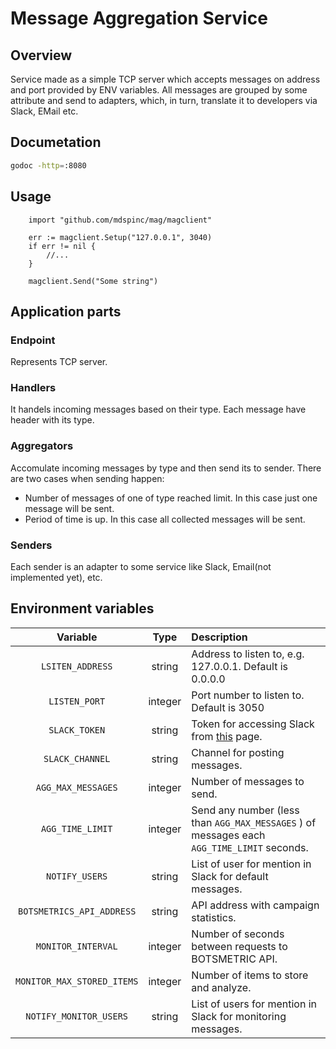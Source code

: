 # Message Aggregation Service

## Overview
Service made as a simple TCP server which accepts messages on address and port 
provided by ENV variables. All messages are grouped by some attribute and send
to adapters, which, in turn, translate it to developers via Slack, EMail etc.

## Documetation
```bash 
godoc -http=:8080
```

## Usage
```golang
	import "github.com/mdspinc/mag/magclient"
	
	err := magclient.Setup("127.0.0.1", 3040)
	if err != nil {
		//...
	}

	magclient.Send("Some string")

```

## Application parts
### Endpoint
Represents TCP server. 

### Handlers
It handels incoming messages based on their type. Each message have header with 
its type.

### Aggregators
Accomulate incoming messages by type and then send its to sender. There are two 
cases when sending happen:
* Number of messages of one of type reached limit. In this case just one message 
will be sent. 
* Period of time is up. In this case all collected messages will be sent.

### Senders 
Each sender is an adapter to some service like Slack, Email(not implemented yet), etc.


## Environment variables 
| Variable | Type | Description | 
| :---: | :---: | :--- |
| `LSITEN_ADDRESS` | string | Address to listen to, e.g. 127.0.0.1. Default is 0.0.0.0 | 
| `LISTEN_PORT` | integer | Port number to listen to. Default is 3050 |
| `SLACK_TOKEN` | string | Token for accessing Slack from [this](https://api.slack.com/docs/oauth-test-tokens) page.|
| `SLACK_CHANNEL` | string | Channel for posting messages. |
| `AGG_MAX_MESSAGES` | integer | Number of messages to send. |
| `AGG_TIME_LIMIT` | integer | Send any number (less than `AGG_MAX_MESSAGES` ) of messages each `AGG_TIME_LIMIT` seconds. |
| `NOTIFY_USERS` | string | List of user for mention in Slack for default messages. |
| `BOTSMETRICS_API_ADDRESS` | string | API address with campaign statistics. |
| `MONITOR_INTERVAL` | integer | Number of seconds between requests to BOTSMETRIC API. |
| `MONITOR_MAX_STORED_ITEMS` | integer | Number of items to store and analyze. |
| `NOTIFY_MONITOR_USERS` | string | List of users for mention in Slack for monitoring messages. |
